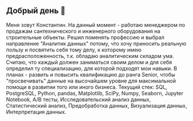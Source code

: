 ## Добрый день 👋
Меня зовут Константин. На данный момент - работаю менеджером по продажам сантехнического и инженерного оборудования на строительные объекты. Решил поменять профессию и выбрал направление "Аналитик данных" потому, что хочу приносить реальную пользу и посвятить себя тому делу, к которому имею предрасположенность, т.к. обладаю аналитическим складом ума. Считаю, что каждый должен заниматься своим делом и для себя определил ту специализацию, для которой подходят мои навыки. В планах - развить и повысить квалификацию до ранга Senior, чтобы "просвечивать" данные на высочайшем уровне для максимальной помощи в развитии того или иного бизнеса. Текущий стек: SQL, PostgreSQL, Python, pandas, Matplotlib, SciPy, Numpy, Seaborn, Jupyter Notebook, A/B тесты, Исследовательский анализ данных, Статистический анализ, Предобработка данных, Визуализация данных, Интерпретация данных.
 
